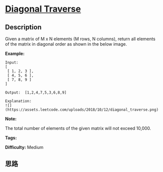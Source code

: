 # [Diagonal Traverse][title]

## Description

Given a matrix of M x N elements (M rows, N columns), return all elements of
the matrix in diagonal order as shown in the below image.



**Example:**
            Input:    [     [ 1, 2, 3 ],     [ 4, 5, 6 ],     [ 7, 8, 9 ]    ]        Output:  [1,2,4,7,5,3,6,8,9]        Explanation:    ![](https://assets.leetcode.com/uploads/2018/10/12/diagonal_traverse.png)    



**Note:**

The total number of elements of the given matrix will not exceed 10,000.


**Tags:** 

**Difficulty:** Medium

## 思路

[title]: https://leetcode.com/problems/diagonal-traverse
